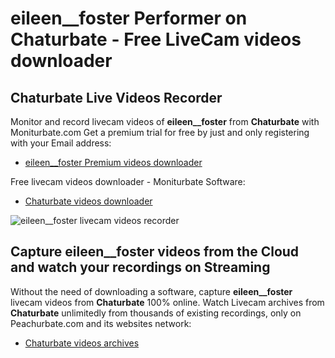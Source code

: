 # eileen__foster Performer on Chaturbate - Free LiveCam videos downloader

## Chaturbate Live Videos Recorder

Monitor and record livecam videos of **eileen__foster** from **Chaturbate** with Moniturbate.com
Get a premium trial for free by just and only registering with your Email address:
* [eileen__foster Premium videos downloader](https://moniturbate.com/request-demo-licence-key.html)

Free livecam videos downloader - Moniturbate Software:
* [Chaturbate videos downloader](https://moniturbate.com/moniturbate-download-software.html)

![eileen__foster livecam videos recorder](https://peachurnet.com/templates/moniturbate-software.png)


## Capture eileen__foster videos from the Cloud and watch your recordings on Streaming

Without the need of downloading a software, capture **eileen__foster** livecam videos from **Chaturbate** 100% online.
Watch Livecam archives from **Chaturbate** unlimitedly from thousands of existing recordings, only on Peachurbate.com and its websites network:
* [Chaturbate videos archives](https://peachurnet.com/)